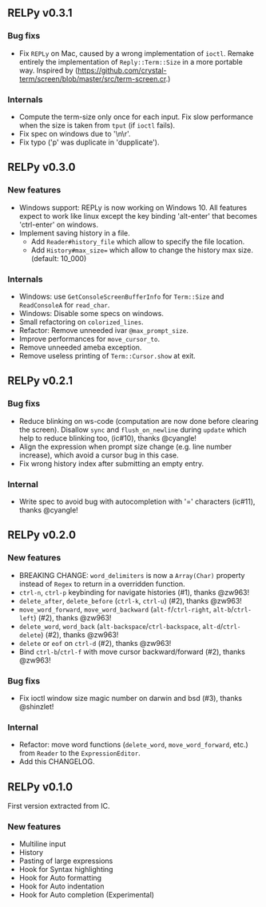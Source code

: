 ## RELPy v0.3.1

### Bug fixs
* Fix `REPLy` on Mac, caused by a wrong implementation of `ioctl`. Remake entirely the implementation of `Reply::Term::Size` in a more portable way. Inspired by (https://github.com/crystal-term/screen/blob/master/src/term-screen.cr.)

### Internals
* Compute the term-size only once for each input. Fix slow performance when the size is taken from `tput` (if `ioctl` fails).
* Fix spec on windows due to '\n\r'.
* Fix typo ('p' was duplicate in 'dupplicate').

## RELPy v0.3.0

### New features
* Windows support: REPLy is now working on Windows 10.
All features expect to work like linux except the key binding 'alt-enter'
that becomes 'ctrl-enter' on windows.
* Implement saving history in a file.
  * Add `Reader#history_file` which allow to specify the file location.
  * Add `History#max_size=` which allow to change the history max size. (default: 10_000)

### Internals
* Windows: use `GetConsoleScreenBufferInfo` for `Term::Size` and `ReadConsoleA` for
`read_char`.
* Windows: Disable some specs on windows.
* Small refactoring on `colorized_lines`.
* Refactor: Remove unneeded ivar `@max_prompt_size`.
* Improve performances for `move_cursor_to`.
* Remove unneeded ameba exception.
* Remove useless printing of `Term::Cursor.show` at exit.

## RELPy v0.2.1

### Bug fixs
* Reduce blinking on ws-code (computation are now done before clearing the screen). Disallow `sync` and `flush_on_newline` during `update` which help to reduce blinking too, (ic#10), thanks @cyangle!
* Align the expression when prompt size change (e.g. line number increase), which avoid a cursor bug in this case.
* Fix wrong history index after submitting an empty entry.

### Internal
* Write spec to avoid bug with autocompletion with '=' characters (ic#11), thanks @cyangle!

## RELPy v0.2.0

### New features

* BREAKING CHANGE: `word_delimiters` is now a `Array(Char)` property instead of `Regex` to return in a overridden function.
* `ctrl-n`, `ctrl-p` keybinding for navigate histories (#1), thanks @zw963!
* `delete_after`, `delete_before` (`ctrl-k`, `ctrl-u`) (#2), thanks @zw963!
* `move_word_forward`, `move_word_backward` (`alt-f`/`ctrl-right`, `alt-b`/`ctrl-left`) (#2), thanks @zw963!
* `delete_word`, `word_back` (`alt-backspace`/`ctrl-backspace`, `alt-d`/`ctrl-delete`) (#2), thanks @zw963!
* `delete` or `eof` on `ctrl-d` (#2), thanks @zw963!
* Bind `ctrl-b`/`ctrl-f` with move cursor backward/forward (#2), thanks @zw963!

### Bug fixs
* Fix ioctl window size magic number on darwin and bsd (#3), thanks @shinzlet!

### Internal
* Refactor: move word functions (`delete_word`, `move_word_forward`, etc.) from `Reader` to the `ExpressionEditor`.
* Add this CHANGELOG.

## RELPy v0.1.0
First version extracted from IC.

### New features
* Multiline input
* History
* Pasting of large expressions
* Hook for Syntax highlighting
* Hook for Auto formatting
* Hook for Auto indentation
* Hook for Auto completion (Experimental)
